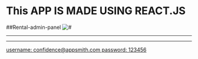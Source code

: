 # This APP IS MADE USING REACT.JS

##Rental-admin-panel
<img src="https://i.ibb.co/ryjvtdn/Capture.png" alt="#"/>
<hr>
<a href="https://as-react-admin.netlify.app/#/rentals"/>
  <hr>
<p>username: confidence@appsmith.com
password: 123456</p>
